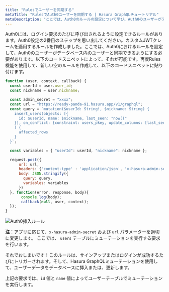 ```yaml
---
title: "Rulesでユーザーを同期する"
metaTitle: "RulesでAuth0ユーザーを同期する | Hasura GraphQLチュートリアル"
metaDescription: "ここでは、Auth0のルールの設定について学び、Auth0のユーザーがデータベース内のユーザーと同期できるようにします。"
---
```


Auth0には、ログイン要求のたびに呼び出されるように設定できるルールがあります。Auth0設定の2番目のステップを思い出してください。カスタムJWTクレームを適用するルールを作成しました。ここでは、Auth0におけるルールを設定して、Auth0のユーザーがデータベース内のユーザーと同期できるようにする必要があります。以下のコードスニペットによって、それが可能です。再度Rules機能を使用して、新しい空のルールを作成して、以下のコードスニペットに貼り付けます。

```javascript
function (user, context, callback) {
  const userId = user.user_id;
  const nickname = user.nickname;

  const admin_secret = "xxxx";
  const url = "https://ready-panda-91.hasura.app/v1/graphql";
  const query = `mutation($userId: String!, $nickname: String) {
    insert_users(objects: [{
      id: $userId, name: $nickname, last_seen: "now()"
    }], on_conflict: {constraint: users_pkey, update_columns: [last_seen, name]}
    ) {
      affected_rows
    }
  }`;

  const variables = { "userId": userId, "nickname": nickname };

  request.post({
      url: url,
      headers: {'content-type' : 'application/json', 'x-hasura-admin-secret': admin_secret},
      body: JSON.stringify({
        query: query,
        variables: variables
      })
  }, function(error, response, body){
       console.log(body);
       callback(null, user, context);
  });
}
```

![Auth0挿入ルール](https://graphql-engine-cdn.hasura.io/learn-hasura/assets/graphql-hasura/create-auth0-sync-rule.png)

**注**：アプリに応じて、`x-hasura-admin-secret` および `url` パラメーターを適切に変更します。
ここでは、 `users` テーブルにミューテーションを実行する要求を行います。

それでおしまいです！このルールは、サインアップまたはログインが成功するたびにトリガーされます。そして、Hasura GraphQLミューテーションを使用して、ユーザーデータをデータベースに挿入または、更新します。

上記の要求では、`id` 値と `name` 値によってユーザーテーブルでミューテーションを実行します。
